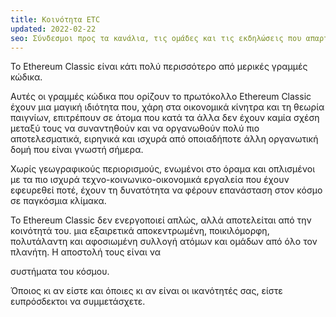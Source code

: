 ```yaml
---
title: Κοινότητα ETC
updated: 2022-02-22
seo: Σύνδεσμοι προς τα κανάλια, τις ομάδες και τις εκδηλώσεις που απαρτίζουν την κοινότητα του Ethereum Classic. Εμπλέκομαι!
---
```


Το Ethereum Classic είναι κάτι πολύ περισσότερο από μερικές γραμμές κώδικα.

Αυτές οι γραμμές κώδικα που ορίζουν το πρωτόκολλο Ethereum Classic έχουν μια μαγική ιδιότητα που, χάρη στα οικονομικά κίνητρα και τη θεωρία παιγνίων, επιτρέπουν σε άτομα που κατά τα άλλα δεν έχουν καμία σχέση μεταξύ τους να συναντηθούν και να οργανωθούν πολύ πιο αποτελεσματικά, ειρηνικά και ισχυρά από οποιαδήποτε άλλη οργανωτική δομή που είναι γνωστή σήμερα.

Χωρίς γεωγραφικούς περιορισμούς, ενωμένοι στο όραμα και οπλισμένοι με τα πιο ισχυρά τεχνο-κοινωνικο-οικονομικά εργαλεία που έχουν εφευρεθεί ποτέ, έχουν τη δυνατότητα να φέρουν επανάσταση στον κόσμο σε παγκόσμια κλίμακα.

Το Ethereum Classic δεν ενεργοποιεί απλώς, αλλά αποτελείται από την κοινότητά του. μια εξαιρετικά αποκεντρωμένη, ποικιλόμορφη, πολυτάλαντη και αφοσιωμένη συλλογή ατόμων και ομάδων από όλο τον πλανήτη. Η αποστολή τους είναι να</a>

συστήματα του κόσμου.</p> 

Όποιος κι αν είστε και όποιες κι αν είναι οι ικανότητές σας, είστε ευπρόσδεκτοι να συμμετάσχετε.
